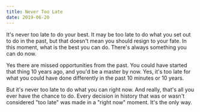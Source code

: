 ```yaml
---
title: Never Too Late
date: 2019-06-20
---
```


It's never too late to do your best. It may be too late to do what you set out to do in the past, but that doesn't mean you should resign to your fate. In this moment, what is the best you can do. There's always something you can do now.

Yes there are missed opportunities from the past. You could have started that thing 10 years ago, and you'd be a master by now. Yes, it's too late for what you could have done differently in the past 10 minutes or 10 years.

But it's never too late to do what you can right now. And really, that's all you ever have the chance to do. Every decision in history that was or wasn't considered "too late" was made in a "right now" moment. It's the only way.
